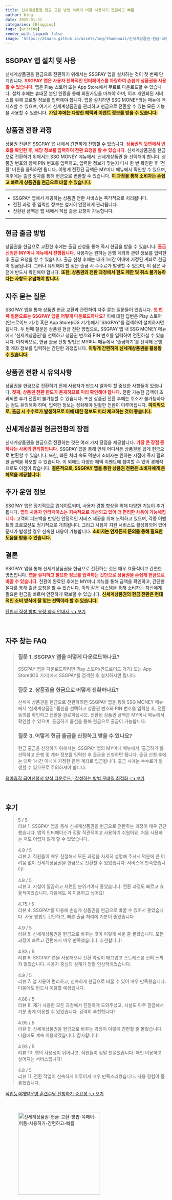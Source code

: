 ```yaml
---
title: 신세계상품권 현금 교환 방법 쓱페이 어플 사용하기 간편하고 빠름
author: bing
date: 2025-01-31
categories: [Blogging]
tags: [writing]
render_with_liquid: false
image: 'https://24nara.github.io/assets/img/thumbnail/신세계상품권-현금-교환-방법-쓱페이-어플-사용하기-간편하고-빠름.webp'
---
```



<h2 id='SSGPAY_앱_설치_및_사용'>SSGPAY 앱 설치 및 사용</h2>

<p>신세계상품권을 현금으로 전환하기 위해서는 SSGPAY 앱을 설치하는 것이 첫 번째 단계입니다. <b><span style="color: #ee2323;">SSGPAY 앱은 사용자 친화적인 인터페이스를 자랑하여 손쉽게 상품권을 사용할 수 있습니다.</span></b> 앱은 Play 스토어 또는 App Store에서 무료로 다운로드할 수 있습니다. 설치 후에는 휴대폰 본인 인증을 통해 회원가입을 마쳐야 하며, 이후 개인화된 서비스를 위해 프로필 정보를 입력해야 합니다. 앱을 설치하면 SSG MONEY라는 메뉴에 액세스할 수 있으며, 여기서 신세계상품권을 관리하고 현금으로 전환할 수 있는 모든 기능을 사용할 수 있습니다. <b><span style="background-color: #ffe066;">가입 후에는 다양한 혜택과 이벤트 정보를 받을 수 있습니다.</span></b></p>

<h2 id='상품권_전환_과정'>상품권 전환 과정</h2>

<p>상품권 전환은 SSGPAY 앱 내에서 간편하게 진행할 수 있습니다. <b><span style="color: #ee2323;">상품권의 뒷면에서 번호를 확인한 후, 해당 정보를 입력하여 전환 요청을 할 수 있습니다.</span></b> 신세계상품권을 현금으로 전환하기 위해서는 SSG MONEY 메뉴에서 '신세계상품권'을 선택해야 합니다. 상품권 번호와 함께 PIN 번호를 입력하고, 입력한 정보가 맞는지 다시 한 번 확인한 후 '전환' 버튼을 클릭하면 됩니다. 이렇게 전환된 금액은 MY머니 메뉴에서 확인할 수 있으며, 이후에는 출금 절차를 통해 현금으로 변환할 수 있습니다. <b><span style="background-color: #ffe066;">이 과정을 통해 소비자는 손쉽고 빠르게 상품권을 현금으로 바꿀 수 있습니다.</span></b></p>

<hr />

<ul>
    <li>SSGPAY 앱에서 제공하는 상품권 전환 서비스는 즉각적으로 처리됩니다.</li>
    <li>전환 과정 중 입력한 정보는 철저히 안전하게 관리됩니다.</li>
    <li>전환된 금액은 앱 내에서 직접 출금 요청이 가능합니다.</li>
</ul>

<hr />

<h2 id='현금_출금_방법'>현금 출금 방법</h2>

<p>상품권을 현금으로 교환한 후에는 출금 신청을 통해 즉시 현금을 받을 수 있습니다. <b><span style="color: #ee2323;">출금 신청은 MY머니 메뉴에서 진행됩니다.</span></b> 사용자는 원하는 은행 계좌와 관련 정보를 입력한 후 출금 요청을 할 수 있습니다. 출금 신청 후에는 대개 1시간 이내에 지정된 계좌로 현금이 입금됩니다. 그러나 유의해야 할 점은 출금 시 수수료가 발생할 수 있으며, 이 점은 사전에 반드시 확인해야 합니다. <b><span style="background-color: #ffe066;">또한, 상품권의 전환 과정에서 한도 제한 및 취소 불가능하다는 사항도 유념해야 합니다.</span></b></p>

<h2 id='자주_묻는_질문'>자주 묻는 질문</h2>

<p>SSGPAY 앱을 통해 상품권 현금 교환과 관련하여 자주 묻는 질문들이 있습니다. <b><span style="color: #ee2323;">첫 번째 질문으로는 SSGPAY 앱을 어떻게 다운로드하나요?</span></b> 이에 대한 답변은 Play 스토어(안드로이드 기기) 혹은 App Store(iOS 기기)에서 'SSGPAY'를 검색하여 설치하시면 됩니다. 두 번째 질문은 상품권 현금 전환 방법으로, SSGPAY 앱 내 SSG MONEY 메뉴에서 '신세계상품권'을 선택하고 상품권 번호와 PIN 번호를 입력하여 전환하실 수 있습니다. 마지막으로, 현금 출금 신청 방법은 MY머니 메뉴에서 '출금하기'를 선택해 은행 및 계좌 정보를 입력하는 간단한 과정입니다. <b><span style="background-color: #ffe066;">이렇게 간편하게 신세계상품권을 활용할 수 있습니다.</span></b></p>

<h2 id='상품권_전환_시_유의사항'>상품권 전환 시 유의사항</h2>

<p>상품권을 현금으로 전환하기 전에 사용자가 반드시 알아야 할 중요한 사항들이 있습니다. <b><span style="color: #ee2323;">첫째, 상품권 전환 한도가 존재하므로 미리 확인해야 합니다.</span></b> 전환 가능한 금액이 초과되면 추가 전환이 불가능할 수 있습니다. 또한 상품권 전환 후에는 취소가 불가능하다는 점도 유의해야 하며, 입력한 정보는 정확해야 원활한 전환이 이루어집니다. <b><span style="background-color: #ffe066;">마지막으로, 출금 시 수수료가 발생하므로 이에 대한 정보도 미리 체크하는 것이 좋습니다.</span></b></p>

<h2 id='신세계상품권_현금전환의_장점'>신세계상품권 현금전환의 장점</h2>

<p>신세계상품권을 현금으로 전환하는 것은 여러 가지 장점을 제공합니다. <b><span style="color: #ee2323;">가장 큰 장점 중 하나는 사용의 편리함입니다.</span></b> SSGPAY 앱을 통해 언제 어디서든 상품권을 쉽게 현금으로 변환할 수 있습니다. 또한, 빠른 처리 속도 덕분에 소비자는 원하는 시점에 즉시 필요한 금액을 확보할 수 있습니다. 이 외에도 다양한 혜택 이벤트에 참여할 수 있어 경제적으로도 이점이 많습니다. <b><span style="background-color: #ffe066;">결론적으로, SSGPAY 앱을 통한 상품권 전환은 소비자에게 큰 혜택을 제공합니다.</span></b></p>

<h2 id='추가_운영_정보'>추가 운영 정보</h2>

<p>SSGPAY 앱은 정기적으로 업데이트되며, 사용자 경험 향상을 위해 다양한 기능이 추가됩니다. <b><span style="color: #ee2323;">앱의 사용자 인터페이스는 지속적으로 개선되고 있어 더 편리한 사용이 가능해집니다.</span></b> 고객의 피드백을 반영한 안정적인 서비스 제공을 위해 노력하고 있으며, 각종 이벤트와 프로모션도 정기적으로 개최됩니다. 그리고 사용자 지원 서비스도 활성화되어 있어 문제가 발생할 경우 신속한 대응이 가능합니다. <b><span style="background-color: #ffe066;">소비자는 언제든지 문의를 통해 필요한 도움을 받을 수 있습니다.</span></b></p>

<h2 id='결론'>결론</h2>

<p>SSGPAY 앱을 통해 신세계상품권을 현금으로 전환하는 것은 매우 효율적이고 간편한 방법입니다. <b><span style="color: #ee2323;">앱을 설치하고 필요한 정보를 입력하는 것만으로 상품권을 손쉽게 현금으로 바꿀 수 있습니다.</span></b> 전환이 완료된 후에는 MY머니 메뉴를 통해 금액을 확인하고, 간단한 절차를 통해 출금 요청을 할 수 있습니다. 이와 같은 시스템을 통해 소비자는 자신에게 필요한 현금을 빠르며 안전하게 확보할 수 있습니다. <b><span style="background-color: #ffe066;">신세계상품권의 현금 전환은 현대적인 소비 방식에 잘 맞는 선택이라 할 수 있습니다.</span></b></p>


<p><a class="click-button" title="탄원서 작성 방법 요령 양식 안내서" href="https://24nara.github.io/posts/%ED%83%84%EC%9B%90%EC%84%9C-%EC%9E%91%EC%84%B1-%EB%B0%A9%EB%B2%95-%EC%9A%94%EB%A0%B9-%EC%96%91%EC%8B%9D-%EC%95%88%EB%82%B4%EC%84%9C/" rel="dofollow">탄원서 작성 방법 요령 양식 안내서 👈 보기</a></p><br>
<h2 id='자주_찾는_FAQ'>자주 찾는 FAQ</h2>
<div itemscope="" itemtype="https://schema.org/FAQPage"> 
<blockquote> 
<div itemscope="" itemprop="mainEntity" itemtype="https://schema.org/Question"> 
<h3 itemprop="name">질문 1. SSGPAY 앱을 어떻게 다운로드하나요?</h3> 
<div itemscope="" itemprop="acceptedAnswer" itemtype="https://schema.org/Answer"> 
<span itemprop="text"> 
<p>SSGPAY 앱을 다운로드하려면 Play 스토어(안드로이드 기기) 또는 App Store(iOS 기기)에서 SSGPAY를 검색한 후 설치하시면 됩니다.</p> 
</span> 
</div> 
</div> 

<div itemscope="" itemprop="mainEntity" itemtype="https://schema.org/Question"> 
<h3 itemprop="name">질문 2. 상품권을 현금으로 어떻게 전환하나요?</h3> 
<div itemscope="" itemprop="acceptedAnswer" itemtype="https://schema.org/Answer"> 
<span itemprop="text"> 
<p>신세계 상품권을 현금으로 전환하려면 SSGPAY 앱을 통해 SSG MONEY 메뉴에서 '신세계상품권' 옵션을 선택하고 상품권 번호와 PIN 번호를 입력한 후, 전환 동의를 확인하고 전환을 완료하십시오. 전환된 상품권 금액은 MY머니 메뉴에서 확인할 수 있으며, 출금하기 옵션을 통해 현금으로 출금이 가능합니다.</p> 
</span> 
</div> 
</div> 

<div itemscope="" itemprop="mainEntity" itemtype="https://schema.org/Question"> 
<h3 itemprop="name">질문 3. 어떻게 현금 출금을 신청하고 받을 수 있나요?</h3> 
<div itemscope="" itemprop="acceptedAnswer" itemtype="https://schema.org/Answer"> 
<span itemprop="text"> 
<p>현금 출금을 신청하기 위해서는, SSGPAY 앱의 MY머니 메뉴에서 '출금하기'를 선택하고 은행 및 계좌 정보를 입력한 후 출금을 신청하면 됩니다. 출금 신청 후에는 대략 1시간 이내에 지정한 은행 계좌로 입금됩니다. 출금 시에는 수수료가 발생할 수 있으므로 주의하셔야 합니다.</p> 
</span> 
</div> 
</div> 
</blockquote> 
</div>
<p><a class="click-button" title="육아휴직 급여신청서 양식 다운로드 | 작성하는 방법 모바일 최적화" href="https://24nara.github.io/posts/%EC%9C%A1%EC%95%84%ED%9C%B4%EC%A7%81-%EA%B8%89%EC%97%AC%EC%8B%A0%EC%B2%AD%EC%84%9C-%EC%96%91%EC%8B%9D-%EB%8B%A4%EC%9A%B4%EB%A1%9C%EB%93%9C-%EC%9E%91%EC%84%B1%ED%95%98%EB%8A%94-%EB%B0%A9%EB%B2%95-%EB%AA%A8%EB%B0%94%EC%9D%BC-%EC%B5%9C%EC%A0%81%ED%99%94/" rel="dofollow">육아휴직 급여신청서 양식 다운로드 | 작성하는 방법 모바일 최적화 👈 보기</a></p><br>
<h2 id='후기'>후기</h2>
<div itemscope itemtype="https://schema.org/Product">
  <blockquote>
  <div itemprop="review" itemscope itemtype="https://schema.org/Review">
      <div itemprop="reviewRating" itemscope itemtype="https://schema.org/Rating"> <span itemprop="ratingValue">5</span> / <span itemprop="bestRating">5</span> </div>
      <span itemprop="reviewBody">리뷰 1: SSGPAY 앱을 통해 신세계상품권을 현금으로 전환하는 과정이 매우 간단했습니다. 앱의 인터페이스가 정말 직관적이고 사용하기 쉬웠어요. 처음 사용하는 저도 어렵지 않게 할 수 있었습니다.</span>
  </div>
  <br>
  <div itemprop="review" itemscope itemtype="https://schema.org/Review">
      <div itemprop="reviewRating" itemscope itemtype="https://schema.org/Rating"> <span itemprop="ratingValue">4.9</span> / <span itemprop="bestRating">5</span> </div>
      <span itemprop="reviewBody">리뷰 2: 직원들이 매우 친절해서 모든 과정을 자세히 설명해 주셔서 덕분에 큰 어려움 없이 신세계상품권을 현금으로 전환할 수 있었습니다. 서비스에 만족했습니다!</span>
  </div>
  <br>
  <div itemprop="review" itemscope itemtype="https://schema.org/Review">
      <div itemprop="reviewRating" itemscope itemtype="https://schema.org/Rating"> <span itemprop="ratingValue">4.8</span> / <span itemprop="bestRating">5</span> </div>
      <span itemprop="reviewBody">리뷰 3: 시설이 깔끔하고 세련된 분위기여서 좋았습니다. 전환 과정도 빠르고 효율적이었습니다. 다음에도 꼭 이용하고 싶어요!</span>
  </div>
  <br>
  <div itemprop="review" itemscope itemtype="https://schema.org/Review">
      <div itemprop="reviewRating" itemscope itemtype="https://schema.org/Rating"> <span itemprop="ratingValue">4.75</span> / <span itemprop="bestRating">5</span> </div>
      <span itemprop="reviewBody">리뷰 4: SSGPAY를 이용해 손쉽게 상품권을 현금으로 바꿀 수 있어서 좋았습니다. 사용 방법도 간단하고, 빠른 출금 처리에 기분이 좋았습니다.</span>
  </div>
  <br>
  <div itemprop="review" itemscope itemtype="https://schema.org/Review">
      <div itemprop="reviewRating" itemscope itemtype="https://schema.org/Rating"> <span itemprop="ratingValue">4.9</span> / <span itemprop="bestRating">5</span> </div>
      <span itemprop="reviewBody">리뷰 5: 신세계상품권을 현금으로 바꾸는 것이 이렇게 쉬운 줄 몰랐습니다. 모든 과정이 빠르고 간편해서 매우 만족했습니다. 추천합니다!</span>
  </div>
  <br>
  <div itemprop="review" itemscope itemtype="https://schema.org/Review">
      <div itemprop="reviewRating" itemscope itemtype="https://schema.org/Rating"> <span itemprop="ratingValue">4.83</span> / <span itemprop="bestRating">5</span> </div>
      <span itemprop="reviewBody">리뷰 6: SSGPAY 앱을 사용해보니 전환 과정이 매끄럽고 스트레스를 전혀 느끼지 않았습니다. 사용자 중심의 설계가 정말 인상적이었습니다.</span>
  </div>
  <br>
  <div itemprop="review" itemscope itemtype="https://schema.org/Review">
      <div itemprop="reviewRating" itemscope itemtype="https://schema.org/Rating"> <span itemprop="ratingValue">4.9</span> / <span itemprop="bestRating">5</span> </div>
      <span itemprop="reviewBody">리뷰 7: 앱 사용이 편리하고, 신속하게 현금으로 바꿀 수 있어 매우 만족했습니다. 다음에도 반드시 이용할 예정입니다.</span>
  </div>
  <br>
  <div itemprop="review" itemscope itemtype="https://schema.org/Review">
      <div itemprop="reviewRating" itemscope itemtype="https://schema.org/Rating"> <span itemprop="ratingValue">4.88</span> / <span itemprop="bestRating">5</span> </div>
      <span itemprop="reviewBody">리뷰 8: 제가 사용한 모든 과정에서 친절하게 도와주셨고, 시설도 아주 깔끔해서 기분 좋게 이용할 수 있었습니다. 강력히 추천합니다!</span>
  </div>
  <br>
  <div itemprop="review" itemscope itemtype="https://schema.org/Review">
      <div itemprop="reviewRating" itemscope itemtype="https://schema.org/Rating"> <span itemprop="ratingValue">4.95</span> / <span itemprop="bestRating">5</span> </div>
      <span itemprop="reviewBody">리뷰 9: 신세계상품권을 현금으로 바꾸는 과정이 이렇게 간편할 줄 몰랐습니다. 다음에도 계속 이용하겠습니다. 감사합니다!</span>
  </div>
  <br>
  <div itemprop="review" itemscope itemtype="https://schema.org/Review">
      <div itemprop="reviewRating" itemscope itemtype="https://schema.org/Rating"> <span itemprop="ratingValue">4.93</span> / <span itemprop="bestRating">5</span> </div>
      <span itemprop="reviewBody">리뷰 10: 앱의 사용성이 뛰어나고, 직원들이 정말 친절했습니다. 매번 이용하고 싶어지는 서비스입니다!</span>
  </div>
  <br>
  <div itemprop="review" itemscope itemtype="https://schema.org/Review">
      <div itemprop="reviewRating" itemscope itemtype="https://schema.org/Rating"> <span itemprop="ratingValue">4.8</span> / <span itemprop="bestRating">5</span> </div>
      <span itemprop="reviewBody">리뷰 11: 전환 작업이 신속하게 이루어져 매우 만족스러웠습니다. 사용 경험이 훌륭했습니다.</span>
  </div>
  </blockquote>
</div>
<p><a class="click-button" title="직업능력개발운영 훈련수당 신청하기 중요성" href="https://24nara.github.io/posts/%EC%A7%81%EC%97%85%EB%8A%A5%EB%A0%A5%EA%B0%9C%EB%B0%9C%EC%9A%B4%EC%98%81-%ED%9B%88%EB%A0%A8%EC%88%98%EB%8B%B9-%EC%8B%A0%EC%B2%AD%ED%95%98%EA%B8%B0-%EC%A4%91%EC%9A%94%EC%84%B1/" rel="dofollow">직업능력개발운영 훈련수당 신청하기 중요성 👈 보기</a></p><br>
<figure class="image"><img src="https://24nara.github.io/assets/img/thumbnail/신세계상품권-현금-교환-방법-쓱페이-어플-사용하기-간편하고-빠름.webp" alt="신세계상품권-현금-교환-방법-쓱페이-어플-사용하기-간편하고-빠름" width="256" height="256"></figure>